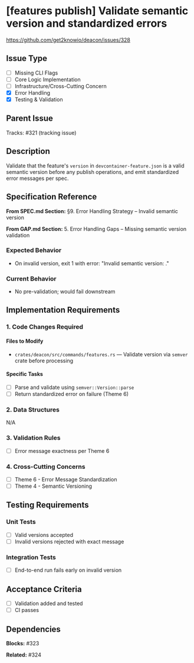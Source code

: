 # [features publish] Validate semantic version and standardized errors

https://github.com/get2knowio/deacon/issues/328

<!-- Labels: subcommand:features-publish, type:enhancement, priority:medium, scope:small -->

## Issue Type
- [ ] Missing CLI Flags
- [ ] Core Logic Implementation
- [ ] Infrastructure/Cross-Cutting Concern
- [x] Error Handling
- [x] Testing & Validation

## Parent Issue
Tracks: #321 (tracking issue)

## Description
Validate that the feature's `version` in `devcontainer-feature.json` is a valid semantic version before any publish operations, and emit standardized error messages per spec.

## Specification Reference
**From SPEC.md Section:** §9. Error Handling Strategy – Invalid semantic version

**From GAP.md Section:** 5. Error Handling Gaps – Missing semantic version validation

### Expected Behavior
- On invalid version, exit 1 with error: "Invalid semantic version: <detail>."

### Current Behavior
- No pre-validation; would fail downstream

## Implementation Requirements

### 1. Code Changes Required

#### Files to Modify
- `crates/deacon/src/commands/features.rs` — Validate version via `semver` crate before processing

#### Specific Tasks
- [ ] Parse and validate using `semver::Version::parse`
- [ ] Return standardized error on failure (Theme 6)

### 2. Data Structures
N/A

### 3. Validation Rules
- [ ] Error message exactness per Theme 6

### 4. Cross-Cutting Concerns
- [ ] Theme 6 - Error Message Standardization
- [ ] Theme 4 - Semantic Versioning

## Testing Requirements

### Unit Tests
- [ ] Valid versions accepted
- [ ] Invalid versions rejected with exact message

### Integration Tests
- [ ] End-to-end run fails early on invalid version

## Acceptance Criteria
- [ ] Validation added and tested
- [ ] CI passes

## Dependencies

**Blocks:** #323

**Related:** #324
